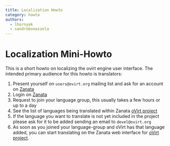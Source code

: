 ```yaml
---
title: Localization Howto
category: howto
authors:
  - lhornyak
  - sandrobonazzola
---
```


# Localization Mini-Howto

This is a short howto on localizing the ovirt engine user interface.
The intended primary audience for this howto is translators:

1. Present yourself on `users@ovirt.org` mailing list and ask for an account on [Zanata](https://zanata.ovirt.org/)
2. Login on [Zanata](https://zanata.ovirt.org/)
3. Request to join your language group, this usually takes a few hours or up to a day
4. See the list of languages being translated within Zanata [oVirt project](https://zanata.ovirt.org/explore)
5. If the language you want to translate is not yet included in the project please ask for it to be added sending an email to `devel@ovirt.org`
6. As soon as you joined your language-group and oVirt has that language added, you can start translating on the Zanata web interface for [oVirt project](https://zanata.ovirt.org/).
